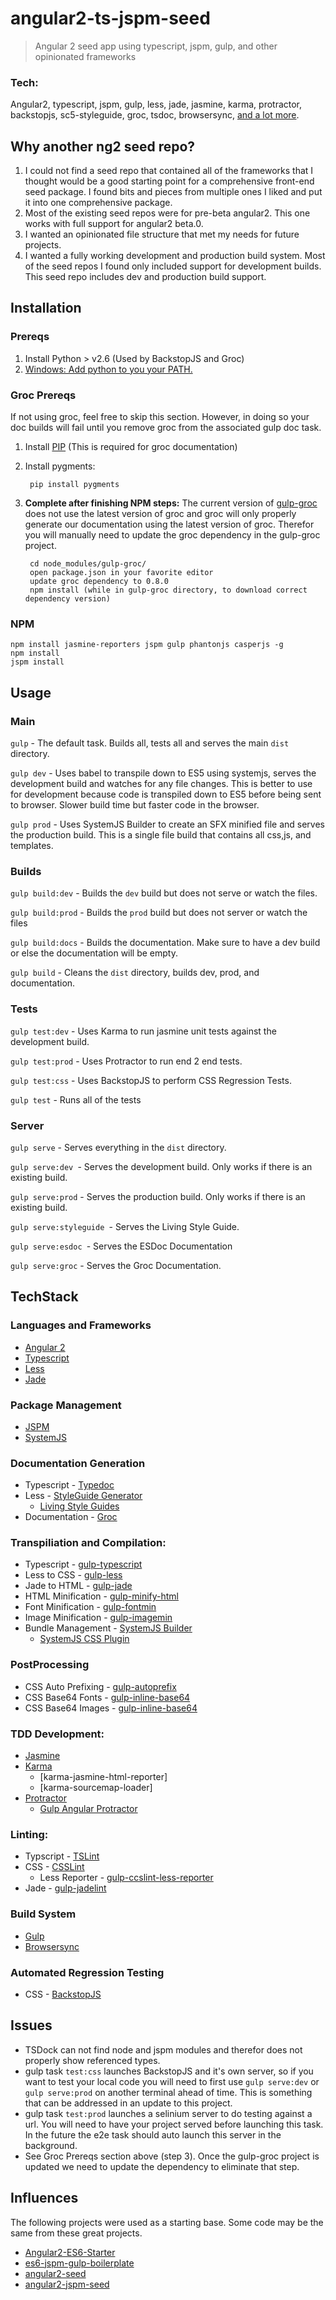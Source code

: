 # angular2-ts-jspm-seed

> Angular 2 seed app using typescript, jspm, gulp, and other opinionated frameworks

### Tech:
Angular2, typescript, jspm, gulp, less, jade, jasmine, karma, protractor, backstopjs, sc5-styleguide, groc, tsdoc, browsersync, [and a lot more](##TechStack).

## Why another ng2 seed repo?

1. I could not find a seed repo that contained all of the frameworks that I thought would be a good starting point for a comprehensive front-end seed package. I found bits and pieces from multiple ones I liked and put it into one comprehensive package.
2. Most of the existing seed repos were for pre-beta angular2. This one works with full support for angular2 beta.0.
3. I wanted an opinionated file structure that met my needs for future projects.
4. I wanted a fully working development and production build system. Most of the seed repos I found only included support for development builds. This seed repo includes dev and production build support.

## Installation

### Prereqs

1. Install Python > v2.6 (Used by BackstopJS and Groc)
2. [Windows: Add python to you your PATH.](http://superuser.com/questions/143119/how-to-add-python-to-the-windows-path)

### Groc Prereqs

If not using groc, feel free to skip this section. However, in doing so your doc builds will fail until you remove groc from the associated gulp doc task.
	
1. Install [PIP](https://pip.pypa.io/en/stable/) (This is required for groc documentation)
2. Install pygments:

		pip install pygments

3. **Complete after finishing NPM steps:** The current version of [gulp-groc]() does not use the latest version of groc and groc will only properly generate our documentation using the latest version of groc. Therefor you will manually need to update the groc dependency in the gulp-groc project.

		cd node_modules/gulp-groc/
		open package.json in your favorite editor
		update groc dependency to 0.8.0 
		npm install (while in gulp-groc directory, to download correct dependency version)
		
### NPM

    npm install jasmine-reporters jspm gulp phantonjs casperjs -g
    npm install 
    jspm install

## Usage

### Main 

`gulp` - The default task. Builds all, tests all and serves the main `dist` directory.

`gulp dev` - Uses babel to transpile down to ES5 using systemjs, serves the development build and watches for any file changes. This is better to use for development because code is transpiled down to ES5 before being sent to browser. Slower build time but faster code in the browser.

`gulp prod` - Uses SystemJS Builder to create an SFX minified file and serves the production build. This is a single file build that contains all css,js, and templates.

### Builds

`gulp build:dev` - Builds the `dev` build but does not serve or watch the files.

`gulp build:prod` - Builds the `prod` build but does not server or watch the files

`gulp build:docs` - Builds the documentation. Make sure to have a dev build or else the documentation will be empty. 

`gulp build` - Cleans the `dist` directory, builds dev, prod, and documentation.

### Tests

`gulp test:dev` - Uses Karma to run jasmine unit tests against the development build.

`gulp test:prod` - Uses Protractor to run end 2 end tests.

`gulp test:css` - Uses BackstopJS to perform CSS Regression Tests.

`gulp test` - Runs all of the tests

### Server

`gulp serve` - Serves everything in the `dist` directory.

`gulp serve:dev `- Serves the development build. Only works if there is an existing build.

`gulp serve:prod` - Serves the production build. Only works if there is an existing build.

`gulp serve:styleguide `- Serves the Living Style Guide.

`gulp serve:esdoc `- Serves the ESDoc Documentation

`gulp serve:groc` - Serves the Groc Documentation.


## TechStack

### Languages and Frameworks

- [Angular 2](https://angular.io/)
- [Typescript](http://www.typescriptlang.org/)
- [Less](http://lesscss.org/)
- [Jade](http://jade-lang.com/)

### Package Management	

- [JSPM](http://jspm.io/)
- [SystemJS](https://github.com/systemjs/systemjs) 

### Documentation Generation

- Typescript - [Typedoc](http://typedoc.io/)
- Less - [StyleGuide Generator](http://styleguide.sc5.io/)
	- [Living Style Guides](http://warpspire.com/kss/styleguides/)
- Documentation - [Groc](http://nevir.github.io/groc/)

### Transpiliation and Compilation:

- Typescript - [gulp-typescript](https://www.npmjs.com/package/gulp-typescript)
- Less to CSS - [gulp-less](https://github.com/plus3network/gulp-less)
- Jade to HTML - [gulp-jade](https://github.com/phated/gulp-jade)
- HTML Minification - [gulp-minify-html](https://www.npmjs.com/package/gulp-minify-html)
- Font Minification - [gulp-fontmin](https://www.npmjs.com/package/gulp-fontmin)
- Image Minification - [gulp-imagemin](https://github.com/sindresorhus/gulp-imagemin)
- Bundle Management - [SystemJS Builder](https://github.com/systemjs/builder)
	- [SystemJS CSS Plugin](https://github.com/systemjs/plugin-css)

### PostProcessing

- CSS Auto Prefixing - [gulp-autoprefix](https://github.com/sindresorhus/gulp-autoprefixer)
- CSS Base64 Fonts - [gulp-inline-base64](https://github.com/G33kLabs/gulp-inline-base64)
- CSS Base64 Images - [gulp-inline-base64](https://github.com/G33kLabs/gulp-inline-base64)

### TDD Development:

- [Jasmine](http://jasmine.github.io/)
- [Karma](http://karma-runner.github.io/) 
	-  [karma-jasmine-html-reporter]
	- [karma-sourcemap-loader]
- [Protractor](https://angular.github.io/protractor/#/)
	- [Gulp Angular Protractor](https://www.npmjs.com/package/gulp-angular-protractor)

### Linting:

- Typscript - [TSLint](https://github.com/palantir/tslint)
- CSS - [CSSLint](https://www.npmjs.com/package/gulp-csslint)
	- Less Reporter - [gulp-ccslint-less-reporter](https://github.com/palantir/gulp-csslint-less-reporter)
- Jade - [gulp-jadelint](https://www.npmjs.com/package/gulp-jadelint)
	
### Build System 

- [Gulp](http://gulpjs.com/)
- [Browsersync](http://www.browsersync.io/)

### Automated Regression Testing

- CSS - [BackstopJS](https://garris.github.io/BackstopJS/)

## Issues

- TSDock can not find node and jspm modules and therefor does not properly show referenced types.
- gulp task `test:css` launches BackstopJS and it's own server, so if you want to test your local code you will need to first use `gulp serve:dev` or `gulp serve:prod` on another terminal ahead of time. This is something that can be addressed in an update to this project.
- gulp task `test:prod` launches a selinium server to do testing against a url. You will need to have your project served before launching this task. In the future the e2e task should auto launch this server in the background.
- See Groc Prereqs section above (step 3). Once the gulp-groc project is updated we need to update the dependency to eliminate that step.

## Influences

The following projects were used as a starting base. Some code may be the same from these great projects.

- [Angular2-ES6-Starter](https://github.com/DanWahlin/Angular2-ES6-Starter)
- [es6-jspm-gulp-boilerplate](https://github.com/alexweber/es6-jspm-gulp-boilerplate)
- [angular2-seed](https://github.com/mgechev/angular2-seed)
- [angular2-jspm-seed](https://github.com/madhukard/angular2-jspm-seed)
